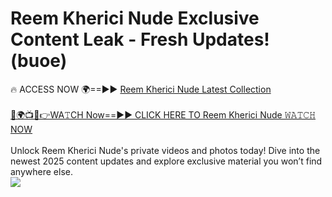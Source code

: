 # Reem Kherici Nude Exclusive Content Leak - Fresh Updates! (buoe)

🔥 ACCESS NOW 🌍==►► <a href="https://tinyurl.com/yc657z5k" rel="nofollow">Reem Kherici Nude Latest Collection</a>
<br><br>
[🔴🌍📺📱👉WA𝚃CH Now==►► CLICK HERE TO Reem Kherici Nude 𝚆𝙰𝚃𝙲𝙷 NOW](https://tinyurl.com/yc657z5k)
<br><br>
Unlock Reem Kherici Nude's private videos and photos today! Dive into the newest 2025 content updates and explore exclusive material you won’t find anywhere else.
<br>
<a href="https://tinyurl.com/yc657z5k" rel="nofollow" data-target="animated-image.originalLink"><img src="https://camo.githubusercontent.com/8a4f000d20f83aca3bf7ec5f350d767afa0574a8a352519fd8cfa583a6f93a33/68747470733a2f2f692e696d6775722e636f6d2f644a486b345a712e676966" data-canonical-src="https://i.imgur.com/dJHk4Zq.gif" style="max-width: 100%; display: inline-block;" data-target="animated-image.originalImage"></a>
<br>

